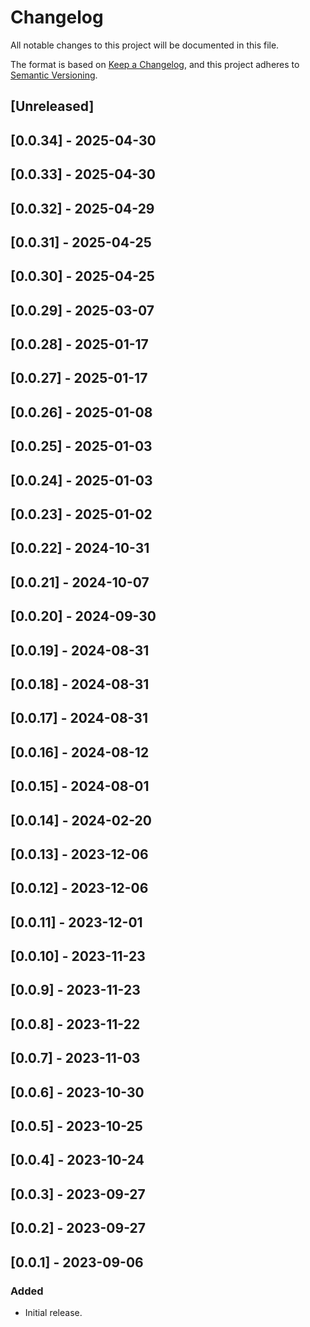 # Changelog

All notable changes to this project will be documented in this file.

The format is based on [Keep a Changelog](https://keepachangelog.com/en/1.0.0/),
and this project adheres to [Semantic Versioning](https://semver.org/spec/v2.0.0.html).

## [Unreleased]

## [0.0.34] - 2025-04-30

## [0.0.33] - 2025-04-30

## [0.0.32] - 2025-04-29

## [0.0.31] - 2025-04-25

## [0.0.30] - 2025-04-25

## [0.0.29] - 2025-03-07

## [0.0.28] - 2025-01-17

## [0.0.27] - 2025-01-17

## [0.0.26] - 2025-01-08

## [0.0.25] - 2025-01-03

## [0.0.24] - 2025-01-03

## [0.0.23] - 2025-01-02

## [0.0.22] - 2024-10-31

## [0.0.21] - 2024-10-07

## [0.0.20] - 2024-09-30

## [0.0.19] - 2024-08-31

## [0.0.18] - 2024-08-31

## [0.0.17] - 2024-08-31

## [0.0.16] - 2024-08-12

## [0.0.15] - 2024-08-01

## [0.0.14] - 2024-02-20

## [0.0.13] - 2023-12-06

## [0.0.12] - 2023-12-06

## [0.0.11] - 2023-12-01

## [0.0.10] - 2023-11-23

## [0.0.9] - 2023-11-23

## [0.0.8] - 2023-11-22

## [0.0.7] - 2023-11-03

## [0.0.6] - 2023-10-30

## [0.0.5] - 2023-10-25

## [0.0.4] - 2023-10-24

## [0.0.3] - 2023-09-27

## [0.0.2] - 2023-09-27

## [0.0.1] - 2023-09-06

### Added
- Initial release.
